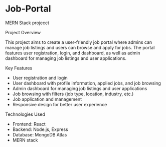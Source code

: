 # Job-Portal
MERN  Stack projecct


Project Overview

This project aims to create a user-friendly job portal where admins can manage job listings and users can browse and apply for jobs. The portal features user registration, login, and dashboard, as well as admin dashboard for managing job listings and user applications.

Key Features

- User registration and login
- User dashboard with profile information, applied jobs, and job browsing
- Admin dashboard for managing job listings and user applications
- Job browsing with filters (job type, location, industry, etc.)
- Job application and management
- Responsive design for better user experience

Technologies Used

- Frontend: React
- Backend: Node.js, Express
- Database: MongoDB Atlas
- MERN stack
